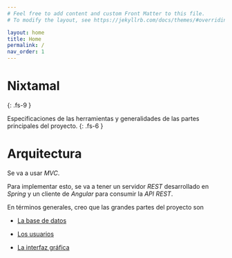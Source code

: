 ```yaml
---
# Feel free to add content and custom Front Matter to this file.
# To modify the layout, see https://jekyllrb.com/docs/themes/#overriding-theme-defaults

layout: home
title: Home
permalink: /
nav_order: 1
---
```


# Nixtamal
{: .fs-9 }

Especificaciones de las herramientas y generalidades de las partes principales del proyecto.
{: .fs-6 }

# Arquitectura

Se va a usar _MVC_.

Para implementar esto, se va a tener un servidor _REST_ desarrollado en _Spring_ y un cliente de _Angular_ para consumir
la _API REST_.

En términos generales, creo que las grandes partes del proyecto son

* [La base de datos](/db/)

* [Los usuarios](/auth/)

* [La interfaz gráfica](/ui/)

